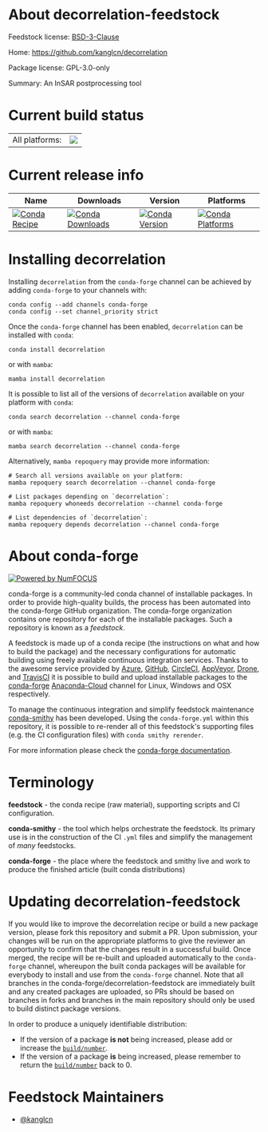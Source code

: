 About decorrelation-feedstock
=============================

Feedstock license: [BSD-3-Clause](https://github.com/conda-forge/decorrelation-feedstock/blob/main/LICENSE.txt)

Home: https://github.com/kanglcn/decorrelation

Package license: GPL-3.0-only

Summary: An InSAR postprocessing tool

Current build status
====================


<table><tr><td>All platforms:</td>
    <td>
      <a href="https://dev.azure.com/conda-forge/feedstock-builds/_build/latest?definitionId=18327&branchName=main">
        <img src="https://dev.azure.com/conda-forge/feedstock-builds/_apis/build/status/decorrelation-feedstock?branchName=main">
      </a>
    </td>
  </tr>
</table>

Current release info
====================

| Name | Downloads | Version | Platforms |
| --- | --- | --- | --- |
| [![Conda Recipe](https://img.shields.io/badge/recipe-decorrelation-green.svg)](https://anaconda.org/conda-forge/decorrelation) | [![Conda Downloads](https://img.shields.io/conda/dn/conda-forge/decorrelation.svg)](https://anaconda.org/conda-forge/decorrelation) | [![Conda Version](https://img.shields.io/conda/vn/conda-forge/decorrelation.svg)](https://anaconda.org/conda-forge/decorrelation) | [![Conda Platforms](https://img.shields.io/conda/pn/conda-forge/decorrelation.svg)](https://anaconda.org/conda-forge/decorrelation) |

Installing decorrelation
========================

Installing `decorrelation` from the `conda-forge` channel can be achieved by adding `conda-forge` to your channels with:

```
conda config --add channels conda-forge
conda config --set channel_priority strict
```

Once the `conda-forge` channel has been enabled, `decorrelation` can be installed with `conda`:

```
conda install decorrelation
```

or with `mamba`:

```
mamba install decorrelation
```

It is possible to list all of the versions of `decorrelation` available on your platform with `conda`:

```
conda search decorrelation --channel conda-forge
```

or with `mamba`:

```
mamba search decorrelation --channel conda-forge
```

Alternatively, `mamba repoquery` may provide more information:

```
# Search all versions available on your platform:
mamba repoquery search decorrelation --channel conda-forge

# List packages depending on `decorrelation`:
mamba repoquery whoneeds decorrelation --channel conda-forge

# List dependencies of `decorrelation`:
mamba repoquery depends decorrelation --channel conda-forge
```


About conda-forge
=================

[![Powered by
NumFOCUS](https://img.shields.io/badge/powered%20by-NumFOCUS-orange.svg?style=flat&colorA=E1523D&colorB=007D8A)](https://numfocus.org)

conda-forge is a community-led conda channel of installable packages.
In order to provide high-quality builds, the process has been automated into the
conda-forge GitHub organization. The conda-forge organization contains one repository
for each of the installable packages. Such a repository is known as a *feedstock*.

A feedstock is made up of a conda recipe (the instructions on what and how to build
the package) and the necessary configurations for automatic building using freely
available continuous integration services. Thanks to the awesome service provided by
[Azure](https://azure.microsoft.com/en-us/services/devops/), [GitHub](https://github.com/),
[CircleCI](https://circleci.com/), [AppVeyor](https://www.appveyor.com/),
[Drone](https://cloud.drone.io/welcome), and [TravisCI](https://travis-ci.com/)
it is possible to build and upload installable packages to the
[conda-forge](https://anaconda.org/conda-forge) [Anaconda-Cloud](https://anaconda.org/)
channel for Linux, Windows and OSX respectively.

To manage the continuous integration and simplify feedstock maintenance
[conda-smithy](https://github.com/conda-forge/conda-smithy) has been developed.
Using the ``conda-forge.yml`` within this repository, it is possible to re-render all of
this feedstock's supporting files (e.g. the CI configuration files) with ``conda smithy rerender``.

For more information please check the [conda-forge documentation](https://conda-forge.org/docs/).

Terminology
===========

**feedstock** - the conda recipe (raw material), supporting scripts and CI configuration.

**conda-smithy** - the tool which helps orchestrate the feedstock.
                   Its primary use is in the construction of the CI ``.yml`` files
                   and simplify the management of *many* feedstocks.

**conda-forge** - the place where the feedstock and smithy live and work to
                  produce the finished article (built conda distributions)


Updating decorrelation-feedstock
================================

If you would like to improve the decorrelation recipe or build a new
package version, please fork this repository and submit a PR. Upon submission,
your changes will be run on the appropriate platforms to give the reviewer an
opportunity to confirm that the changes result in a successful build. Once
merged, the recipe will be re-built and uploaded automatically to the
`conda-forge` channel, whereupon the built conda packages will be available for
everybody to install and use from the `conda-forge` channel.
Note that all branches in the conda-forge/decorrelation-feedstock are
immediately built and any created packages are uploaded, so PRs should be based
on branches in forks and branches in the main repository should only be used to
build distinct package versions.

In order to produce a uniquely identifiable distribution:
 * If the version of a package **is not** being increased, please add or increase
   the [``build/number``](https://docs.conda.io/projects/conda-build/en/latest/resources/define-metadata.html#build-number-and-string).
 * If the version of a package **is** being increased, please remember to return
   the [``build/number``](https://docs.conda.io/projects/conda-build/en/latest/resources/define-metadata.html#build-number-and-string)
   back to 0.

Feedstock Maintainers
=====================

* [@kanglcn](https://github.com/kanglcn/)

